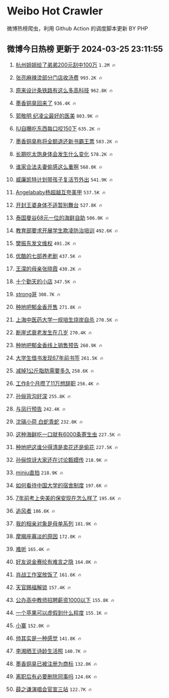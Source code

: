 # Weibo Hot Crawler 



微博热榜爬虫，利用 Github Action 的调度脚本更新 BY PHP 


## 微博今日热榜 更新于 2024-03-25 23:11:55 
1. [杭州姐姐给了弟弟200元刮中100万](https://s.weibo.com/weibo?q=%23%E6%9D%AD%E5%B7%9E%E5%A7%90%E5%A7%90%E7%BB%99%E4%BA%86%E5%BC%9F%E5%BC%9F200%E5%85%83%E5%88%AE%E4%B8%AD100%E4%B8%87%23&t=31&band_rank=1&Refer=top) `1.2M 🔥` 

1. [张亮麻辣烫部分门店收汤费](https://s.weibo.com/weibo?q=%23%E5%BC%A0%E4%BA%AE%E9%BA%BB%E8%BE%A3%E7%83%AB%E9%83%A8%E5%88%86%E9%97%A8%E5%BA%97%E6%94%B6%E6%B1%A4%E8%B4%B9%23&t=31&band_rank=2&Refer=top) `993.2K 🔥` 

1. [原来设计条铁路有这么多高科技](https://s.weibo.com/weibo?q=%23%E5%8E%9F%E6%9D%A5%E8%AE%BE%E8%AE%A1%E6%9D%A1%E9%93%81%E8%B7%AF%E6%9C%89%E8%BF%99%E4%B9%88%E5%A4%9A%E9%AB%98%E7%A7%91%E6%8A%80%23&t=31&band_rank=3&Refer=top) `962.8K 🔥` 

1. [墨香铜臭回来了](https://s.weibo.com/weibo?q=%E5%A2%A8%E9%A6%99%E9%93%9C%E8%87%AD%E5%9B%9E%E6%9D%A5%E4%BA%86&t=31&band_rank=4&Refer=top) `936.4K 🔥` 

1. [郭敬明 纪凌尘最好的医美](https://s.weibo.com/weibo?q=%E9%83%AD%E6%95%AC%E6%98%8E%20%E7%BA%AA%E5%87%8C%E5%B0%98%E6%9C%80%E5%A5%BD%E7%9A%84%E5%8C%BB%E7%BE%8E&t=31&band_rank=5&Refer=top) `803.9K 🔥` 

1. [IU自曝吃东西每口咬150下](https://s.weibo.com/weibo?q=%23IU%E8%87%AA%E6%9B%9D%E5%90%83%E4%B8%9C%E8%A5%BF%E6%AF%8F%E5%8F%A3%E5%92%AC150%E4%B8%8B%23&t=31&band_rank=6&Refer=top) `635.2K 🔥` 

1. [墨香铜臭称将全额退还新书霸王票](https://s.weibo.com/weibo?q=%23%E5%A2%A8%E9%A6%99%E9%93%9C%E8%87%AD%E7%A7%B0%E5%B0%86%E5%85%A8%E9%A2%9D%E9%80%80%E8%BF%98%E6%96%B0%E4%B9%A6%E9%9C%B8%E7%8E%8B%E7%A5%A8%23&t=31&band_rank=7&Refer=top) `583.2K 🔥` 

1. [长期吃太饱身体会发生什么变化](https://s.weibo.com/weibo?q=%23%E9%95%BF%E6%9C%9F%E5%90%83%E5%A4%AA%E9%A5%B1%E8%BA%AB%E4%BD%93%E4%BC%9A%E5%8F%91%E7%94%9F%E4%BB%80%E4%B9%88%E5%8F%98%E5%8C%96%23&t=31&band_rank=8&Refer=top) `578.2K 🔥` 

1. [谁家合法夫妻偷感这么重啊](https://s.weibo.com/weibo?q=%E8%B0%81%E5%AE%B6%E5%90%88%E6%B3%95%E5%A4%AB%E5%A6%BB%E5%81%B7%E6%84%9F%E8%BF%99%E4%B9%88%E9%87%8D%E5%95%8A&t=31&band_rank=9&Refer=top) `568.0K 🔥` 

1. [威廉凯特计划带孩子复活节外出](https://s.weibo.com/weibo?q=%23%E5%A8%81%E5%BB%89%E5%87%AF%E7%89%B9%E8%AE%A1%E5%88%92%E5%B8%A6%E5%AD%A9%E5%AD%90%E5%A4%8D%E6%B4%BB%E8%8A%82%E5%A4%96%E5%87%BA%23&t=31&band_rank=10&Refer=top) `541.9K 🔥` 

1. [Angelababy杨超越互夸美甲](https://s.weibo.com/weibo?q=%23Angelababy%E6%9D%A8%E8%B6%85%E8%B6%8A%E4%BA%92%E5%A4%B8%E7%BE%8E%E7%94%B2%23&t=31&band_rank=11&Refer=top) `537.5K 🔥` 

1. [开封王婆身体不适暂别舞台](https://s.weibo.com/weibo?q=%23%E5%BC%80%E5%B0%81%E7%8E%8B%E5%A9%86%E8%BA%AB%E4%BD%93%E4%B8%8D%E9%80%82%E6%9A%82%E5%88%AB%E8%88%9E%E5%8F%B0%23&t=31&band_rank=12&Refer=top) `527.8K 🔥` 

1. [泰国曼谷68元一位的海鲜自助](https://s.weibo.com/weibo?q=%E6%B3%B0%E5%9B%BD%E6%9B%BC%E8%B0%B768%E5%85%83%E4%B8%80%E4%BD%8D%E7%9A%84%E6%B5%B7%E9%B2%9C%E8%87%AA%E5%8A%A9&t=31&band_rank=13&Refer=top) `506.0K 🔥` 

1. [教育部要求开展学生欺凌防治培训](https://s.weibo.com/weibo?q=%23%E6%95%99%E8%82%B2%E9%83%A8%E8%A6%81%E6%B1%82%E5%BC%80%E5%B1%95%E5%AD%A6%E7%94%9F%E6%AC%BA%E5%87%8C%E9%98%B2%E6%B2%BB%E5%9F%B9%E8%AE%AD%23&t=31&band_rank=14&Refer=top) `492.6K 🔥` 

1. [樊振东发文维权](https://s.weibo.com/weibo?q=%23%E6%A8%8A%E6%8C%AF%E4%B8%9C%E5%8F%91%E6%96%87%E7%BB%B4%E6%9D%83%23&t=31&band_rank=15&Refer=top) `491.2K 🔥` 

1. [优酷的七部养老剧](https://s.weibo.com/weibo?q=%23%E4%BC%98%E9%85%B7%E7%9A%84%E4%B8%83%E9%83%A8%E5%85%BB%E8%80%81%E5%89%A7%23&t=31&band_rank=16&Refer=top) `437.5K 🔥` 

1. [王濛的母亲张晓霞](https://s.weibo.com/weibo?q=%E7%8E%8B%E6%BF%9B%E7%9A%84%E6%AF%8D%E4%BA%B2%E5%BC%A0%E6%99%93%E9%9C%9E&t=31&band_rank=17&Refer=top) `430.2K 🔥` 

1. [十个勤天的小店](https://s.weibo.com/weibo?q=%E5%8D%81%E4%B8%AA%E5%8B%A4%E5%A4%A9%E7%9A%84%E5%B0%8F%E5%BA%97&t=31&band_rank=18&Refer=top) `347.5K 🔥` 

1. [strong哥](https://s.weibo.com/weibo?q=strong%E5%93%A5&t=31&band_rank=19&Refer=top) `308.7K 🔥` 

1. [种地吧郁金香开售](https://s.weibo.com/weibo?q=%23%E7%A7%8D%E5%9C%B0%E5%90%A7%E9%83%81%E9%87%91%E9%A6%99%E5%BC%80%E5%94%AE%23&t=31&band_rank=20&Refer=top) `271.8K 🔥` 

1. [上海中医药大学一规培生烧炭自杀](https://s.weibo.com/weibo?q=%23%E4%B8%8A%E6%B5%B7%E4%B8%AD%E5%8C%BB%E8%8D%AF%E5%A4%A7%E5%AD%A6%E4%B8%80%E8%A7%84%E5%9F%B9%E7%94%9F%E7%83%A7%E7%82%AD%E8%87%AA%E6%9D%80%23&t=31&band_rank=21&Refer=top) `270.5K 🔥` 

1. [断崖式衰老发生在几岁](https://s.weibo.com/weibo?q=%23%E6%96%AD%E5%B4%96%E5%BC%8F%E8%A1%B0%E8%80%81%E5%8F%91%E7%94%9F%E5%9C%A8%E5%87%A0%E5%B2%81%23&t=31&band_rank=22&Refer=top) `270.4K 🔥` 

1. [种地吧郁金香线上销售预告](https://s.weibo.com/weibo?q=%23%E7%A7%8D%E5%9C%B0%E5%90%A7%E9%83%81%E9%87%91%E9%A6%99%E7%BA%BF%E4%B8%8A%E9%94%80%E5%94%AE%E9%A2%84%E5%91%8A%23&t=31&band_rank=23&Refer=top) `268.9K 🔥` 

1. [大学生借书发现67年前书签](https://s.weibo.com/weibo?q=%23%E5%A4%A7%E5%AD%A6%E7%94%9F%E5%80%9F%E4%B9%A6%E5%8F%91%E7%8E%B067%E5%B9%B4%E5%89%8D%E4%B9%A6%E7%AD%BE%23&t=31&band_rank=24&Refer=top) `261.5K 🔥` 

1. [减掉1公斤脂肪需要多久](https://s.weibo.com/weibo?q=%23%E5%87%8F%E6%8E%891%E5%85%AC%E6%96%A4%E8%84%82%E8%82%AA%E9%9C%80%E8%A6%81%E5%A4%9A%E4%B9%85%23&t=31&band_rank=25&Refer=top) `258.6K 🔥` 

1. [工作8个月攒了11万想辞职](https://s.weibo.com/weibo?q=%23%E5%B7%A5%E4%BD%9C8%E4%B8%AA%E6%9C%88%E6%94%92%E4%BA%8611%E4%B8%87%E6%83%B3%E8%BE%9E%E8%81%8C%23&t=31&band_rank=26&Refer=top) `256.4K 🔥` 

1. [孙俪背沟好深](https://s.weibo.com/weibo?q=%23%E5%AD%99%E4%BF%AA%E8%83%8C%E6%B2%9F%E5%A5%BD%E6%B7%B1%23&t=31&band_rank=27&Refer=top) `255.8K 🔥` 

1. [与凤行预告](https://s.weibo.com/weibo?q=%E4%B8%8E%E5%87%A4%E8%A1%8C%E9%A2%84%E5%91%8A&t=31&band_rank=28&Refer=top) `242.4K 🔥` 

1. [沈璃小荷 白蛇青蛇](https://s.weibo.com/weibo?q=%E6%B2%88%E7%92%83%E5%B0%8F%E8%8D%B7%20%E7%99%BD%E8%9B%87%E9%9D%92%E8%9B%87&t=31&band_rank=29&Refer=top) `232.0K 🔥` 

1. [这种海鲜吃一口就有6000条寄生虫](https://s.weibo.com/weibo?q=%23%E8%BF%99%E7%A7%8D%E6%B5%B7%E9%B2%9C%E5%90%83%E4%B8%80%E5%8F%A3%E5%B0%B1%E6%9C%896000%E6%9D%A1%E5%AF%84%E7%94%9F%E8%99%AB%23&t=31&band_rank=30&Refer=top) `227.5K 🔥` 

1. [种地吧这谁分得清是卖花还是偷花](https://s.weibo.com/weibo?q=%23%E7%A7%8D%E5%9C%B0%E5%90%A7%E8%BF%99%E8%B0%81%E5%88%86%E5%BE%97%E6%B8%85%E6%98%AF%E5%8D%96%E8%8A%B1%E8%BF%98%E6%98%AF%E5%81%B7%E8%8A%B1%23&t=31&band_rank=31&Refer=top) `227.5K 🔥` 

1. [孙俪惊讶大家还在讨论甄嬛传](https://s.weibo.com/weibo?q=%23%E5%AD%99%E4%BF%AA%E6%83%8A%E8%AE%B6%E5%A4%A7%E5%AE%B6%E8%BF%98%E5%9C%A8%E8%AE%A8%E8%AE%BA%E7%94%84%E5%AC%9B%E4%BC%A0%23&t=31&band_rank=32&Refer=top) `218.9K 🔥` 

1. [minju直拍](https://s.weibo.com/weibo?q=minju%E7%9B%B4%E6%8B%8D&t=31&band_rank=33&Refer=top) `218.9K 🔥` 

1. [如何看待中国大学的宿舍制度](https://s.weibo.com/weibo?q=%23%E5%A6%82%E4%BD%95%E7%9C%8B%E5%BE%85%E4%B8%AD%E5%9B%BD%E5%A4%A7%E5%AD%A6%E7%9A%84%E5%AE%BF%E8%88%8D%E5%88%B6%E5%BA%A6%23&t=31&band_rank=34&Refer=top) `197.6K 🔥` 

1. [7年前考上央美的保安现在怎么样了](https://s.weibo.com/weibo?q=%237%E5%B9%B4%E5%89%8D%E8%80%83%E4%B8%8A%E5%A4%AE%E7%BE%8E%E7%9A%84%E4%BF%9D%E5%AE%89%E7%8E%B0%E5%9C%A8%E6%80%8E%E4%B9%88%E6%A0%B7%E4%BA%86%23&t=31&band_rank=35&Refer=top) `195.6K 🔥` 

1. [追风者](https://s.weibo.com/weibo?q=%E8%BF%BD%E9%A3%8E%E8%80%85&t=31&band_rank=36&Refer=top) `186.6K 🔥` 

1. [我的相亲对象是母单系列](https://s.weibo.com/weibo?q=%23%E6%88%91%E7%9A%84%E7%9B%B8%E4%BA%B2%E5%AF%B9%E8%B1%A1%E6%98%AF%E6%AF%8D%E5%8D%95%E7%B3%BB%E5%88%97%23&t=31&band_rank=37&Refer=top) `181.9K 🔥` 

1. [摩羯座寡淡的原因](https://s.weibo.com/weibo?q=%23%E6%91%A9%E7%BE%AF%E5%BA%A7%E5%AF%A1%E6%B7%A1%E7%9A%84%E5%8E%9F%E5%9B%A0%23&t=31&band_rank=38&Refer=top) `172.0K 🔥` 

1. [难听](https://s.weibo.com/weibo?q=%E9%9A%BE%E5%90%AC&t=31&band_rank=39&Refer=top) `165.4K 🔥` 

1. [好友说金赛纶有难言之隐](https://s.weibo.com/weibo?q=%23%E5%A5%BD%E5%8F%8B%E8%AF%B4%E9%87%91%E8%B5%9B%E7%BA%B6%E6%9C%89%E9%9A%BE%E8%A8%80%E4%B9%8B%E9%9A%90%23&t=31&band_rank=40&Refer=top) `164.0K 🔥` 

1. [肖战工作室放饭了](https://s.weibo.com/weibo?q=%23%E8%82%96%E6%88%98%E5%B7%A5%E4%BD%9C%E5%AE%A4%E6%94%BE%E9%A5%AD%E4%BA%86%23&t=31&band_rank=41&Refer=top) `161.6K 🔥` 

1. [天官赐福解锁](https://s.weibo.com/weibo?q=%E5%A4%A9%E5%AE%98%E8%B5%90%E7%A6%8F%E8%A7%A3%E9%94%81&t=31&band_rank=42&Refer=top) `157.4K 🔥` 

1. [公办高中教师招聘薪资1000以下](https://s.weibo.com/weibo?q=%23%E5%85%AC%E5%8A%9E%E9%AB%98%E4%B8%AD%E6%95%99%E5%B8%88%E6%8B%9B%E8%81%98%E8%96%AA%E8%B5%841000%E4%BB%A5%E4%B8%8B%23&t=31&band_rank=43&Refer=top) `155.8K 🔥` 

1. [一个苹果可以虚假到什么程度](https://s.weibo.com/weibo?q=%23%E4%B8%80%E4%B8%AA%E8%8B%B9%E6%9E%9C%E5%8F%AF%E4%BB%A5%E8%99%9A%E5%81%87%E5%88%B0%E4%BB%80%E4%B9%88%E7%A8%8B%E5%BA%A6%23&t=31&band_rank=44&Refer=top) `155.1K 🔥` 

1. [小寨](https://s.weibo.com/weibo?q=%E5%B0%8F%E5%AF%A8&t=31&band_rank=45&Refer=top) `152.0K 🔥` 

1. [帅其实是一种感觉](https://s.weibo.com/weibo?q=%23%E5%B8%85%E5%85%B6%E5%AE%9E%E6%98%AF%E4%B8%80%E7%A7%8D%E6%84%9F%E8%A7%89%23&t=31&band_rank=46&Refer=top) `141.8K 🔥` 

1. [李湘晒王诗龄生活照](https://s.weibo.com/weibo?q=%23%E6%9D%8E%E6%B9%98%E6%99%92%E7%8E%8B%E8%AF%97%E9%BE%84%E7%94%9F%E6%B4%BB%E7%85%A7%23&t=31&band_rank=47&Refer=top) `140.7K 🔥` 

1. [墨香铜臭已被注册为商标](https://s.weibo.com/weibo?q=%23%E5%A2%A8%E9%A6%99%E9%93%9C%E8%87%AD%E5%B7%B2%E8%A2%AB%E6%B3%A8%E5%86%8C%E4%B8%BA%E5%95%86%E6%A0%87%23&t=31&band_rank=48&Refer=top) `132.0K 🔥` 

1. [离职后有必要删除同事吗](https://s.weibo.com/weibo?q=%23%E7%A6%BB%E8%81%8C%E5%90%8E%E6%9C%89%E5%BF%85%E8%A6%81%E5%88%A0%E9%99%A4%E5%90%8C%E4%BA%8B%E5%90%97%23&t=31&band_rank=49&Refer=top) `124.6K 🔥` 

1. [薛之谦演唱会官宣三站](https://s.weibo.com/weibo?q=%23%E8%96%9B%E4%B9%8B%E8%B0%A6%E6%BC%94%E5%94%B1%E4%BC%9A%E5%AE%98%E5%AE%A3%E4%B8%89%E7%AB%99%23&t=31&band_rank=50&Refer=top) `122.7K 🔥` 

